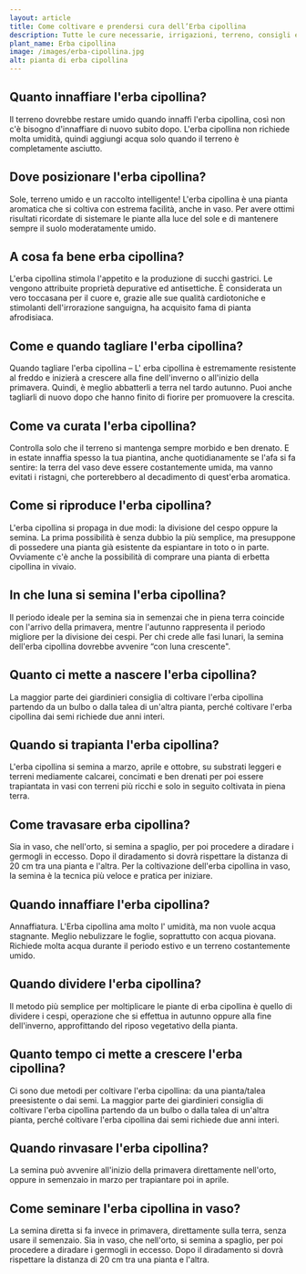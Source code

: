 ```yaml
---
layout: article
title: Come coltivare e prendersi cura dell’Erba cipollina
description: Tutte le cure necessarie, irrigazioni, terreno, consigli e molto altro sulla coltivazione dell’ Erba cipollina
plant_name: Erba cipollina
image: /images/erba-cipollina.jpg
alt: pianta di erba cipollina
---
```


## Quanto innaffiare l'erba cipollina?

 Il terreno dovrebbe restare umido quando innaffi l'erba cipollina, così non c'è bisogno d'innaffiare di nuovo subito dopo. L'erba cipollina non richiede molta umidità, quindi aggiungi acqua solo quando il terreno è completamente asciutto.

## Dove posizionare l'erba cipollina?

Sole, terreno umido e un raccolto intelligente! L'erba cipollina è una pianta aromatica che si coltiva con estrema facilità, anche in vaso. Per avere ottimi risultati ricordate di sistemare le piante alla luce del sole e di mantenere sempre il suolo moderatamente umido.

## A cosa fa bene erba cipollina?

L'erba cipollina stimola l'appetito e la produzione di succhi gastrici. Le vengono attribuite proprietà depurative ed antisettiche. È considerata un vero toccasana per il cuore e, grazie alle sue qualità cardiotoniche e stimolanti dell'irrorazione sanguigna, ha acquisito fama di pianta afrodisiaca.

## Come e quando tagliare l'erba cipollina?

Quando tagliare l'erba cipollina – L' erba cipollina è estremamente resistente al freddo e inizierà a crescere alla fine dell'inverno o all'inizio della primavera. Quindi, è meglio abbatterli a terra nel tardo autunno. Puoi anche tagliarli di nuovo dopo che hanno finito di fiorire per promuovere la crescita.

## Come va curata l'erba cipollina?

Controlla solo che il terreno si mantenga sempre morbido e ben drenato. E in estate innaffia spesso la tua piantina, anche quotidianamente se l'afa si fa sentire: la terra del vaso deve essere costantemente umida, ma vanno evitati i ristagni, che porterebbero al decadimento di quest'erba aromatica.

## Come si riproduce l'erba cipollina?

L'erba cipollina si propaga in due modi: la divisione del cespo oppure la semina. La prima possibilità è senza dubbio la più semplice, ma presuppone di possedere una pianta già esistente da espiantare in toto o in parte. Ovviamente c'è anche la possibilità di comprare una pianta di erbetta cipollina in vivaio.

## In che luna si semina l'erba cipollina?

Il periodo ideale per la semina sia in semenzai che in piena terra coincide con l'arrivo della primavera, mentre l'autunno rappresenta il periodo migliore per la divisione dei cespi. Per chi crede alle fasi lunari, la semina dell'erba cipollina dovrebbe avvenire “con luna crescente".

## Quanto ci mette a nascere l'erba cipollina?

 La maggior parte dei giardinieri consiglia di coltivare l'erba cipollina partendo da un bulbo o dalla talea di un'altra pianta, perché coltivare l'erba cipollina dai semi richiede due anni interi.

## Quando si trapianta l'erba cipollina?

 L'erba cipollina si semina a marzo, aprile e ottobre, su substrati leggeri e terreni mediamente calcarei, concimati e ben drenati per poi essere trapiantata in vasi con terreni più ricchi e solo in seguito coltivata in piena terra.

## Come travasare erba cipollina?

Sia in vaso, che nell'orto, si semina a spaglio, per poi procedere a diradare i germogli in eccesso. Dopo il diradamento si dovrà rispettare la distanza di 20 cm tra una pianta e l'altra. Per la coltivazione dell'erba cipollina in vaso, la semina è la tecnica più veloce e pratica per iniziare.

## Quando innaffiare l'erba cipollina?

Annaffiatura. L'Erba cipollina ama molto l' umidità, ma non vuole acqua stagnante. Meglio nebulizzare le foglie, soprattutto con acqua piovana. Richiede molta acqua durante il periodo estivo e un terreno costantemente umido.

## Quando dividere l'erba cipollina?

Il metodo più semplice per moltiplicare le piante di erba cipollina è quello di dividere i cespi, operazione che si effettua in autunno oppure alla fine dell'inverno, approfittando del riposo vegetativo della pianta.

## Quanto tempo ci mette a crescere l'erba cipollina?

Ci sono due metodi per coltivare l'erba cipollina: da una pianta/talea preesistente o dai semi. La maggior parte dei giardinieri consiglia di coltivare l'erba cipollina partendo da un bulbo o dalla talea di un'altra pianta, perché coltivare l'erba cipollina dai semi richiede due anni interi.

## Quando rinvasare l'erba cipollina?

 La semina può avvenire all'inizio della primavera direttamente nell'orto, oppure in semenzaio in marzo per trapiantare poi in aprile.

## Come seminare l'erba cipollina in vaso?

La semina diretta si fa invece in primavera, direttamente sulla terra, senza usare il semenzaio. Sia in vaso, che nell'orto, si semina a spaglio, per poi procedere a diradare i germogli in eccesso. Dopo il diradamento si dovrà rispettare la distanza di 20 cm tra una pianta e l'altra.

